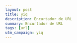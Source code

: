 ```yaml
---
layout: post
title: yiq
description: Encurtador de URL
summary: Encurtador de URL
tags: [url]
utm_campaign: yiq
---
```


